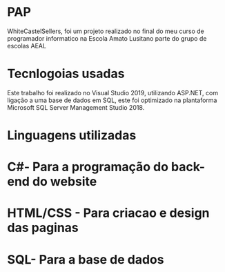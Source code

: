 # PAP
WhiteCastelSellers, foi um projeto realizado no final do meu curso de programador informatico na Escola Amato Lusitano parte do grupo de escolas AEAL 
# Tecnlogoias usadas
Este trabalho foi realizado no Visual Studio 2019, utilizando ASP.NET, com ligação a uma base de dados em SQL, este foi optimizado na plantaforma Microsoft SQL Server Management Studio 2018.
# Linguagens utilizadas
# C#- Para a programação do back-end do website

# HTML/CSS - Para criacao e design das paginas

# SQL- Para a base de dados
